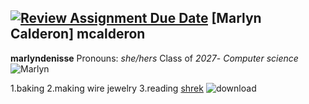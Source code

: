 [![Review Assignment Due Date](https://classroom.github.com/assets/deadline-readme-button-22041afd0340ce965d47ae6ef1cefeee28c7c493a6346c4f15d667ab976d596c.svg)](https://classroom.github.com/a/BpXStGJy)
[Marlyn Calderon] 
**mcalderon**
---
**marlyndenisse**
Pronouns: *she/hers*
Class of *2027*- *Computer science*
![Marlyn](https://github.com/user-attachments/assets/bfccab4e-eaf5-4c25-9745-3e7860053007)

1.baking
2.making wire jewelry
3.reading
[shrek](https://www.dreamworks.com/movies/shrek)
![download](https://github.com/user-attachments/assets/46750e92-03b1-4496-a1b8-25aa7ff8fb95)


